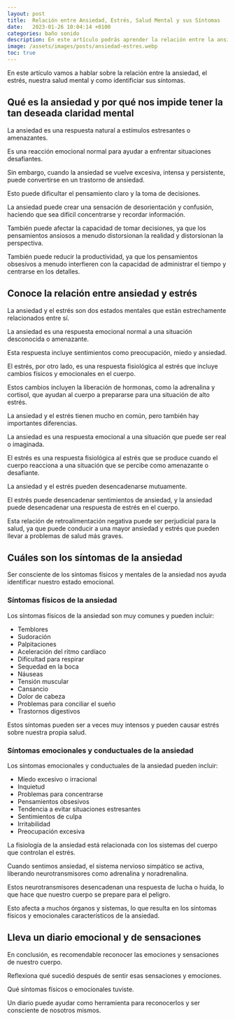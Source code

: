 ```yaml
---
layout: post
title:  Relación entre Ansiedad, Estrés, Salud Mental y sus Síntomas
date:   2023-01-26 10:04:14 +0100
categories: baño sonido
description: En este artículo podrás aprender la relación entre la ansiedad, el estrés y nuestra salud mental. 
image: /assets/images/posts/ansiedad-estres.webp
toc: true
---
```


En este artículo vamos a hablar sobre la relación entre la ansiedad, el estrés, nuestra salud mental y como identificiar sus síntomas.

## __Qué es la ansiedad y por qué nos impide tener la tan deseada claridad mental__

La ansiedad es una respuesta natural a estímulos estresantes o amenazantes. 

Es una reacción emocional normal para ayudar a enfrentar situaciones desafiantes. 

Sin embargo, cuando la ansiedad se vuelve excesiva, intensa y persistente, puede convertirse en un trastorno de ansiedad. 

Esto puede dificultar el pensamiento claro y la toma de decisiones. 

La ansiedad puede crear una sensación de desorientación y confusión, haciendo que sea difícil concentrarse y recordar información. 

También puede afectar la capacidad de tomar decisiones, ya que los pensamientos ansiosos a menudo distorsionan la realidad y distorsionan la perspectiva. 

También puede reducir la productividad, ya que los pensamientos obsesivos a menudo interfieren con la capacidad de administrar el tiempo y centrarse en los detalles.

## __Conoce la relación entre ansiedad y estrés__

La ansiedad y el estrés son dos estados mentales que están estrechamente relacionados entre sí. 

La ansiedad es una respuesta emocional normal a una situación desconocida o amenazante. 

Esta respuesta incluye sentimientos como preocupación, miedo y ansiedad. 

El estrés, por otro lado, es una respuesta fisiológica al estrés que incluye cambios físicos y emocionales en el cuerpo. 

Estos cambios incluyen la liberación de hormonas, como la adrenalina y cortisol, que ayudan al cuerpo a prepararse para una situación de alto estrés. 

La ansiedad y el estrés tienen mucho en común, pero también hay importantes diferencias. 

La ansiedad es una respuesta emocional a una situación que puede ser real o imaginada. 

El estrés es una respuesta fisiológica al estrés que se produce cuando el cuerpo reacciona a una situación que se percibe como amenazante o desafiante. 

La ansiedad y el estrés pueden desencadenarse mutuamente. 

El estrés puede desencadenar sentimientos de ansiedad, y la ansiedad puede desencadenar una respuesta de estrés en el cuerpo. 

Esta relación de retroalimentación negativa puede ser perjudicial para la salud, ya que puede conducir a una mayor ansiedad y estrés que pueden llevar a problemas de salud más graves.

## __Cuáles son los síntomas de la ansiedad__

Ser consciente de los síntomas físicos y mentales de la ansiedad nos ayuda identificar nuestro estado emocional.

### __Síntomas físicos de la ansiedad__

Los síntomas físicos de la ansiedad son muy comunes y pueden incluir:

- Temblores
- Sudoración
- Palpitaciones
- Aceleración del ritmo cardíaco
- Dificultad para respirar
- Sequedad en la boca
- Náuseas
- Tensión muscular
- Cansancio
- Dolor de cabeza
- Problemas para conciliar el sueño
- Trastornos digestivos

Estos síntomas pueden ser a veces muy intensos y pueden causar estrés sobre nuestra propia salud.

### __Síntomas emocionales y conductuales de la ansiedad__

Los síntomas emocionales y conductuales de la ansiedad pueden incluir: 

- Miedo excesivo o irracional
- Inquietud
- Problemas para concentrarse
- Pensamientos obsesivos
- Tendencia a evitar situaciones estresantes
- Sentimientos de culpa
- Irrit​​abilidad
- Preocupación excesiva

La fisiología de la ansiedad está relacionada con los sistemas del cuerpo que controlan el estrés. 

Cuando sentimos ansiedad, el sistema nervioso simpático se activa, liberando neurotransmisores como adrenalina y noradrenalina. 

Estos neurotransmisores desencadenan una respuesta de lucha o huida, lo que hace que nuestro cuerpo se prepare para el peligro. 

Esto afecta a muchos órganos y sistemas, lo que resulta en los síntomas físicos y emocionales característicos de la ansiedad.

## __Lleva un diario emocional y de sensaciones__

En conclusión, es recomendable reconocer las emociones y sensaciones de nuestro cuerpo. 

Reflexiona qué sucedió después de sentir esas sensaciones y emociones. 

Qué síntomas físicos o emocionales tuviste.

Un diario puede ayudar como herramienta para reconocerlos y ser consciente de nosotros mismos.

